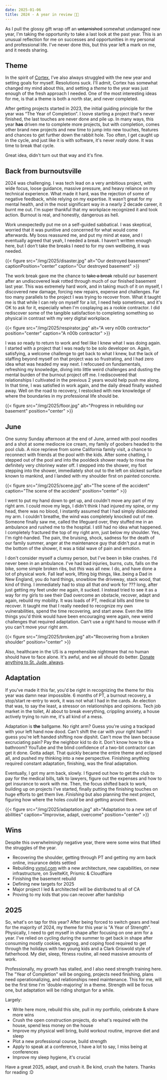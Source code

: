 ```yaml
---
date: 2025-01-06
title: 2024 - A year in review 😵‍💫
---
```


As I pull the glossy gift wrap off an ~~untarnished~~ somewhat undamaged new year, I'm taking the opportunity to take a last look at the past year. This is an unusual reflection for me on successes and opportunities in my personal and professional life. I’ve never done this, but this year left a mark on me, and it needs sharing.

## Theme

In the spirit of [Cortex](https://www.relay.fm/cortex), I’ve also always struggled with the new year and setting goals for myself. Resolutions suck. I'll admit, Cortex has somewhat changed my mind about this, and setting a *theme* to the year was just enough of the fresh approach I needed. One of the most interesting ideas for me, is that a theme is both a north star, and never completed.

After getting projects started in 2023, the initial guiding principle for the year was “The Year of Completion”. I loove starting a project that's never finished, the last touches are never done and pile up. In many ways, this year **has** driven me to complete more projects, but with completion, comes other brand new projects and new time to jump into new touches, features and chances to get further down the rabbit hole. Too often, I get caught up in the cycle, and just like it is with software, it's never *really* done. It was time to break that cycle.

Great idea, didn't turn out that way and it's fine.

## Back from burnoutsville

2024 was challenging. I was tech lead on a very ambitious project, with wide focus, loose guidance, massive pressure, and heavy reliance on my technical experience. What made it hard, was the rejection of some of negative feedback, while relying on my expertise. It wasn’t great for my mental health, and in the most significant way in a nearly 2 decade career, it burnt me out. I'm super thankful that my workplace recognized it and took action. Burnout is real, and honestly, dangerous as hell.

Work unexpectedly put me on a self-guided sabbatical. I was skeptical, worried that it was punitive and concerned for what would come afterwards. My boss reassured me, and put my mind at ease, and I eventually agreed that yeah, I needed a break. I haven’t written enough here, but I don’t take the breaks I need to for my own wellbeing, it was needed.

{{< figure src="/img/2025/disaster.jpg" alt="Our destroyed basement" captionPosition="center" caption="Our destroyed basement" >}}

The work break gave me the chance to ~~take a break~~ rebuild our basement after an undiscovered leak rotted through much of our finished basement last year. This was extremely hard work, and in taking much of it on myself, I discovered new damage, forcing new repairs, expense and challenges. Far too many parallels to the project I was trying to recover from. What it taught me is that while I can rely on myself for a lot, I need help sometimes, and it's OK to ask for it, especially when I'm cosplaying as a rookie contractor. I did rediscover some of the tangible satisfaction to completing something so physical in contrast with my very digital workplace.

{{< figure src="/img/2025/respirator.jpg" alt="A very n00b contractor" position="center" caption="A n00b contractor" >}}

I was *so* ready to return to work and feel like I knew what I was doing again. I started with a project that I was ready to be solo developer on. Again, satisfying, a welcome challenge to get back to what I knew, but the lack of staffing beyond myself on that project was so frustrating, and I had zero idea what was headed my way next. I refocused on fundamentals, refreshing my knowledge, diving into little weird challenges and dusting the mental burden of the burnout project off me. I rediscovered that relationships I cultivated in the previous 2 years would help push me along. In that time, I was satisfied in work again, and the daily dread finally washed away. Well on the road to recovery, I restocked with new knowledge of where the boundaries in my professional life should be.

{{< figure src="/img/2025/floor.jpg" alt="Progress in rebuilding our basement" position="center" >}}

## June

One sunny Sunday afternoon at the end of June, armed with pool noodles and a shot at some mediocre ice cream, my family of goobers headed to the pool club. A nice reprieve from some California family visit, a chance to reconnect with friends at the pool with the kids. After some chatting, I stepped out of the pool and into the pooldeck shower ready to rinse the definitely very chloriney water off. I stepped into the shower, my foot stepping into the shower, immediately shot out to the left on slickest surface known to mankind, and I landed with my shoulder first on painted concrete.

{{< figure src="/img/2025/scene.jpg" alt="The scene of the accident" caption="The scene of the accident" position="center" >}}

I went to put my hand down to get up, and couldn't move any part of my right arm. I could move my legs, I didn't think I had injured my spine, or my head, there was no blood, I instantly assumed that I had simply dislocated my arm. I couldn't breathe, the wind was completely knocked out of me. Someone finally saw me, called the lifeguard over, they stuffed me in an ambulance and rushed me to the hospital. I still had no idea what happened. I completely fractured the top of my right arm, just below my shoulder. Yes, I'm right-handed. The pain, the bruising, shock, sadness for the death of our family summer, anger at the maintenance guy that didn't put a mat in the bottom of the shower, it was a tidal wave of pain and emotion.

I don't consider myself a clumsy person, but I've been in bike crashes. I'd never been in an ambulance. I've had bad injuries, burns, cuts, falls on the bike, some simple broken ribs, but *this* was all new. I do, and have done a lot of physical work. Fall leaf work, lifting big things, like..being a Dad in New England, you do hard things, snowblow the driveway, stack wood, that kind of thing. I immediately had to stop all that *and* work for ??? long, after just getting my feet under me again, it sucked. I instead tried to see it as a way for my girls to see their Dad overcome an obstacle, recover, adapt and again, rebuild my mobility. It was loads of PT, medical bills and time to recover. It taught me that I really needed to recognize my own vulnerabilities, spend the time recovering, and start anew. Even the little things you'd think would have been encouraging were again, new weird challenges that required adaptation. Can't use a right hand to mouse with if you can't move your right arm.

{{< figure src="/img/2025/broken.jpg" alt="Recovering from a broken shoulder" position="center" >}}

Also, healthcare in the US is a reprehensible nightmare that no human should have to face alone. It's awful, and we all should do better. [Donate anything to St. Jude, always](https://www.stjude.org/give.html).

## Adaptation

If you've made it this far, you'd be right in recognizing the theme for this year was damn near impossible. 6 months of PT, a burnout recovery, a stop/start re-entry to work, it was not what I had in the cards. An election that was, to say the least, a stressor on relationships and opinions. Tech job market in the toilet, AI about to break everything, crippling anxiety, a house actively trying to ruin me, it's all kind of a mess.

Adaptation is **the** ballgame. No right arm? Guess you're using a trackpad with your left hand now dood. Can't shift the car with your right hand? I guess you're left handed shifting now dipshit. Can't mow the lawn because excruciating pain? Pay the neighbor kid to do it. Don't know how to tile a bathroom? YouTube and the blind confidence of a two-bit contractor can get it done. Gotta adapt. That quickly became the entire theme and eclipsed all, and pushed my thinking into a new perspective. Finishing anything required constant adaptation, finishing, was the final adaptation.

Eventually, I got my arm back, slowly. I figured out how to get the club to pay for the medical bills, talk to lawyers, figure out the expenses and how to get insurance to work with me. Then, the focus shifted back to work, building up on projects I've started, finally putting the finishing touches on huge efforts to get them live. *Finishing* but also planning the next project, figuring how where the holes *could* be and getting around them.

{{< figure src="/img/2025/adaptation.jpg" alt="Adaptation to a new set of abilities" caption="Improvise, adapt, overcome" position="center" >}}

## Wins

Despite this overwhelmingly negative year, there were some wins that lifted the struggles of the year.

- Recovering the shoulder, getting through PT and getting my arm back online, insurance debts settled
- Rebuilding [vynyl.com](https://vynyl.com) with a new architecture, new capabilities, on new infrastructure, on SvelteKit, Prismic & Cloudflare
- Finishing the basement rebuild
- Defining new targets for 2025
- Major project I led & architected will be distributed to all of CA
- Proving to my kids that you can recover after hardship

## 2025

So, what's on tap for this year? After being forced to switch gears and heal for the majority of 2024, my theme for this year is "A Year of Strength". Physically, I need to get myself in shape after focusing on one arm for a year. I've relied on cycling during the summer to get back in shape after consuming mostly cookies, eggnog, and coping food required to get through the holidays with two young kids and a Clark Griswold style of fatherhood. My diet, sleep, fitness routine, all need massive amounts of work.

Professionally, my growth has stalled, and I also need strength training here. The "Year of Completion" will be ongoing, projects need finishing, plans need operationalizing, and relationships need maintenance. This for me, will be the first time I'm 'double-majoring' in a theme. Strength will be focus one, but adaptation will be riding shotgun for a while.

Largely:

- Write here more, rebuild this site, pull in my portfolio, celebrate & share more wins
- Crush the open construction projects, do what's required with the house, spend less money on the house
- Improve my physical well bring, build workout routine, improve diet and sleep
- Plot a new professional course, build strength
- Apply to speak at a conference, I have a lot to say, I miss being at conferences
- Improve my sleep hygiene, it's crucial

Have a great 2025, adapt, and crush it. Be kind, crush the haters. Thanks for reading :D
